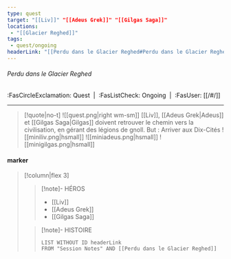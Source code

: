 ```yaml
---
type: quest
target: "[[Liv]]" "[[Adeus Grek]]" "[[Gilgas Saga]]"
locations:
 - "[[Glacier Reghed]]"
tags:
 - quest/ongoing
headerLink: "[[Perdu dans le Glacier Reghed#Perdu dans le Glacier Reghed]]"
---
```

###### Perdu dans le Glacier Reghed
<span class="sub2">:FasCircleExclamation: Quest&nbsp;&nbsp;|&nbsp;&nbsp;:FasListCheck: Ongoing&nbsp;&nbsp;|&nbsp;&nbsp;:FasUser: [[/#/]]</span>
___

> [!quote|no-t]
>![[quest.png|right wm-sm]] [[Liv]], [[Adeus Grek|Adeus]] et [[Gilgas Saga|Gilgas]] doivent retrouver le chemin vers la civilisation, en gérant des légions de gnoll. 
>But : Arriver aux Dix-Cités
>![[miniliv.png|hsmall]] ![[miniadeus.png|hsmall]] ![[minigilgas.png|hsmall]]

#### marker
> [!column|flex 3]
> >[!note]- HÉROS
> >- [[Liv]]
> >- [[Adeus Grek]]
> >- [[Gilgas Saga]]
> 
>>[!note]- HISTOIRE
>>```dataview
>>LIST WITHOUT ID headerLink
>>FROM "Session Notes" AND [[Perdu dans le Glacier Reghed]]

